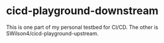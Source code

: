 # cicd-playground-downstream

This is one part of my personal testbed for CI/CD. The other is SWilson4/cicd-playground-upstream.
